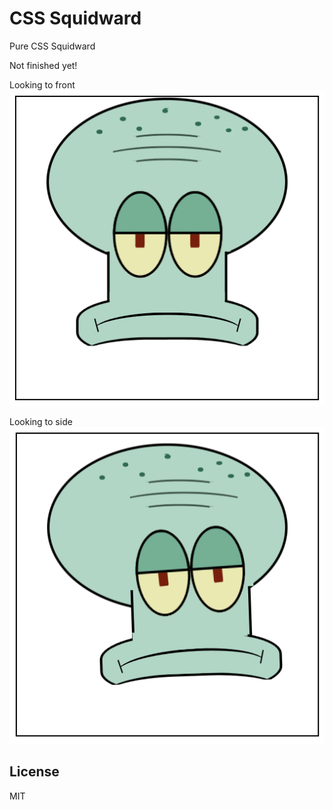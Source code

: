 # CSS Squidward

Pure CSS Squidward

Not finished yet!

Looking to front  
![](images/front.png)

Looking to side  
![](images/side.png)

## License

MIT
